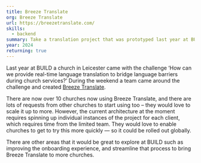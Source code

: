 ```yaml
---
title: Breeze Translate
org: Breeze Translate
url: https://breezetranslate.com/
skills:
  - backend
summary: Take a translation project that was prototyped last year at BUILD, and work out how to scale it from 10 churches, to 10,000…
year: 2024
returning: true
---
```


Last year at BUILD a church in Leicester came with the challenge ‘How can we provide real-time language translation to bridge language barriers during church services?’ During the weekend a team came around the challenge and created [Breeze Translate](https://breezetranslate.com/).

There are now over 10 churches now using Breeze Translate, and there are lots of requests from other churches to start using too – they would love to scale it up to more. However, the current architecture at the moment requires spinning up individual instances of the project for each client, which requires time from the limited team. They would love to enable churches to get to try this more quickly — so it could be rolled out globally.

There are other areas that it would be great to explore at BUILD such as improving the onboarding experience, and streamline that process to bring Breeze Translate to more churches.

